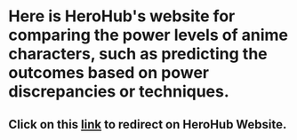 # Here is HeroHub's website for comparing the power levels of anime characters, such as predicting the outcomes based on power discrepancies or techniques.
## Click on this [link](https://ashishkarche.github.io/HeroHub_website/) to redirect on HeroHub Website.
